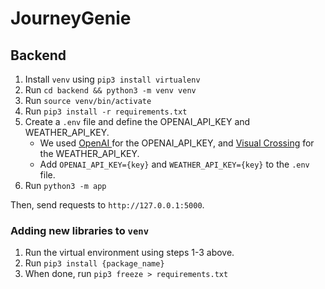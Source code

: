 # JourneyGenie

## Backend
1. Install `venv` using `pip3 install virtualenv`
2. Run `cd backend && python3 -m venv venv`
3. Run `source venv/bin/activate`
4. Run `pip3 install -r requirements.txt`
5. Create a `.env` file and define the OPENAI_API_KEY and WEATHER_API_KEY.
    - We used [OpenAI ](https://platform.openai.com/) for the OPENAI_API_KEY, and [Visual Crossing](https://www.visualcrossing.com/weather-api) for the WEATHER_API_KEY.
    - Add `OPENAI_API_KEY={key}` and `WEATHER_API_KEY={key}` to the `.env` file.
6. Run `python3 -m app`

Then, send requests to `http://127.0.0.1:5000`.

### Adding new libraries to `venv`
1. Run the virtual environment using steps 1-3 above.
2. Run `pip3 install {package_name}`
3. When done, run `pip3 freeze > requirements.txt` 